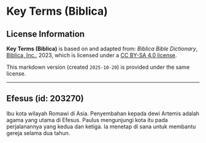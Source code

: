 # Key Terms (Biblica)

## License Information

**Key Terms (Biblica)** is based on and adapted from: _Biblica Bible Dictionary_, [Biblica, Inc.](https://www.biblica.com/), 2023, which is licensed under a [CC BY-SA 4.0 license](https://creativecommons.org/licenses/by-sa/4.0/legalcode.en).

This markdown version (created `2025-10-20`) is provided under the same license.



--------------------------------

## Efesus (id: 203270)

Ibu kota wilayah Romawi di Asia. Penyembahan kepada dewi Artemis adalah agama yang utama di Efesus. Paulus mengunjungi kota itu pada perjalanannya yang kedua dan ketiga. Ia menetap di sana untuk membantu gereja selama dua tahun.


